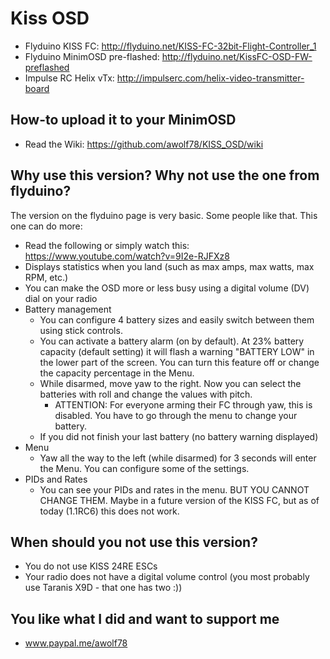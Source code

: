# Kiss OSD

* Flyduino KISS FC: http://flyduino.net/KISS-FC-32bit-Flight-Controller_1
* Flyduino MinimOSD pre-flashed: http://flyduino.net/KissFC-OSD-FW-preflashed
* Impulse RC Helix vTx: http://impulserc.com/helix-video-transmitter-board

## How-to upload it to your MinimOSD

* Read the Wiki: https://github.com/awolf78/KISS_OSD/wiki

## Why use this version? Why not use the one from flyduino?

The version on the flyduino page is very basic. Some people like that. This one can do more:

* Read the following or simply watch this: https://www.youtube.com/watch?v=9I2e-RJFXz8
* Displays statistics when you land (such as max amps, max watts, max RPM, etc.)
* You can make the OSD more or less busy using a digital volume (DV) dial on your radio
* Battery management
	* You can configure 4 battery sizes and easily switch between them using stick controls. 
	* You can activate a battery alarm (on by default). At 23% battery capacity (default setting) it will flash a warning "BATTERY LOW" in the lower part of the screen. You can turn this feature off or change the capacity percentage in the Menu.
	* While disarmed, move yaw to the right. Now you can select the batteries with roll and change the values with pitch.
		* ATTENTION: For everyone arming their FC through yaw, this is disabled. You have to go through the menu to change your battery.
	* If you did not finish your last battery (no battery warning displayed)
* Menu
	* Yaw all the way to the left (while disarmed) for 3 seconds will enter the Menu. You can configure some of the settings.
* PIDs and Rates
	* You can see your PIDs and rates in the menu. BUT YOU CANNOT CHANGE THEM. Maybe in a future version of the KISS FC, but as of today (1.1RC6) this does not work. 

## When should you not use this version?

* You do not use KISS 24RE ESCs
* Your radio does not have a digital volume control (you most probably use Taranis X9D - that one has two :))

## You like what I did and want to support me

* www.paypal.me/awolf78